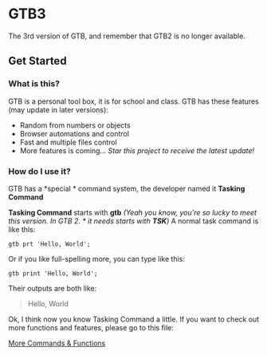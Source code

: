 # GTB3
The 3rd version of GTB, and remember that GTB2 is no longer available. 

## Get Started

### What is this?
GTB is a personal tool box, it is for school and class. 
GTB has these features (may update in later versions):
- Random from numbers or objects
- Browser automations and control
- Fast and multiple files control
- More features is coming... *Star this project to receive the latest update!*

### How do I use it?
GTB has a *special * command system, the developer named it **Tasking Command**

**Tasking Command** starts with **gtb** *(Yeah you know, you're so lucky to meet this version. In GTB 2. * it needs starts with **TSK**)*
A normal task command is like this:
````text
gtb prt 'Hello, World';
````
Or if you like full-spelling more, you can type like this:
````text
gtb print 'Hello, World';
````
Their outputs are both like:
> Hello, World

Ok, I think now you know Tasking Command a little. If you want to check out more functions and features, please go to this file:

[More Commands & Functions](https://github.com/etoGrassie/GTB3/)
